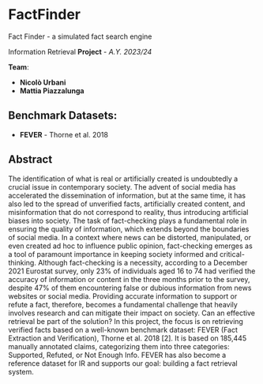 # FactFinder
Fact Finder - a simulated fact search engine 

Information Retrieval **Project** - *A.Y. 2023/24*

**Team**:
*  **Nicolò Urbani** 
*  **Mattia Piazzalunga** 

## Benchmark Datasets:

*   **FEVER** - Thorne et al. 2018

## Abstract
The identification of what is real or artificially created is undoubtedly a crucial
issue in contemporary society. The advent of social media has accelerated the
dissemination of information, but at the same time, it has also led to the spread
of unverified facts, artificially created content, and misinformation that do not
correspond to reality, thus introducing artificial biases into society.
The task of fact-checking plays a fundamental role in ensuring the quality of
information, which extends beyond the boundaries of social media. In a context
where news can be distorted, manipulated, or even created ad hoc to influence
public opinion, fact-checking emerges as a tool of paramount importance in
keeping society informed and critical-thinking.
Although fact-checking is a necessity, according to a December 2021 Eurostat
survey, only 23% of individuals aged 16 to 74 had verified the accuracy of
information or content in the three months prior to the survey, despite 47% of
them encountering false or dubious information from news websites or social
media. Providing accurate information to support or refute a fact, therefore,
becomes a fundamental challenge that heavily involves research and can mitigate
their impact on society. Can an effective retrieval be part of the solution?
In this project, the focus is on retrieving verified facts based on a well-known
benchmark dataset: FEVER (Fact Extraction and Verification), Thorne et al.
2018 [2]. It is based on 185,445 manually annotated claims, categorizing them
into three categories: Supported, Refuted, or Not Enough Info. FEVER has
also become a reference dataset for IR and supports our goal: building a fact
retrieval system.







